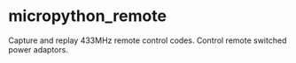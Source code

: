 # micropython_remote
Capture and replay 433MHz remote control codes. Control remote switched power adaptors.
